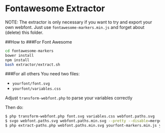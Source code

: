 Fontawesome Extractor
=====================

NOTE: The extractor is only necessary if you want to try and export your own webfont. Just use `fontawesome-markers.min.js`
      and forget about (delete) this folder.

##How to
###For Font Awesome

```sh
cd fontawesome-markers
bower install
npm install
bash extractor/extract.sh
```

###For all others
You need two files:
* `yourfont/font.svg`
* `yourfont/variables.css`

Adjust `transform-webfont.php` to parse your variables correctly

Then do:

```bash
$ php transform-webfont.php font.svg variables.css webfont.paths.svg
$ svgo webfont.paths.svg webfont.paths.min.svg --pretty --disable=mergePaths --disable=cleanupIDs
$ php extract-paths.php webfont.paths.min.svg yourfont-markers.min.js yourfont-markers.json
```
